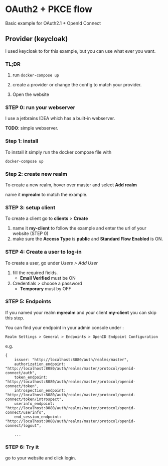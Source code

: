 # OAuth2 + PKCE flow

Basic example for OAuth2.1 + OpenId Connect 


## Provider (keycloak)
I used keycloak to for this example, but you can use what ever you want.

### TL;DR

1. run ```docker-compose up```
    
2. create a provider or change the config to match your provider.

3. Open the website

### STEP 0: run your webserver

I use a jetbrains IDEA which has a built-in webserver.

**TODO**: simple webserver.


### Step 1: install
To install it simply run the docker compose file with

    docker-compose up

 
### Step 2: create new realm 

To create a new realm, hover over master and select **Add realm**

name it **myrealm** to match the example.

### STEP 3: setup client

To create a client go to **clients** > **Create**

1. name it **my-client** to follow the example and enter the url of your website (STEP 0)
2. make sure the **Access Type** is **public** and **Standard Flow Enabled** is ON.

### STEP 4: Create a user to log-in

To create a user, go under  *Users > Add User*

1. fill the required fields. 
    - **Email Verified** must be ON 
2. Credentials > choose a password
    - **Temporary** must by OFF

### STEP 5: Endpoints 

If you named your realm **myrealm** and your client **my-client** you can skip this step.

You can find your endpoint in your admin console under :

    Realm Settings > General > Endpoints > OpenID Endpoint Configuration
    
e.g. 

    {
        issuer: "http://localhost:8080/auth/realms/master",
        authorization_endpoint: "http://localhost:8080/auth/realms/master/protocol/openid-connect/auth",
        token_endpoint: "http://localhost:8080/auth/realms/master/protocol/openid-connect/token",
        introspection_endpoint: "http://localhost:8080/auth/realms/master/protocol/openid-connect/token/introspect",
        userinfo_endpoint: "http://localhost:8080/auth/realms/master/protocol/openid-connect/userinfo",
        end_session_endpoint: "http://localhost:8080/auth/realms/master/protocol/openid-connect/logout",
        
        ...
        
        
### STEP 6: Try it

go to your website and click login. 
